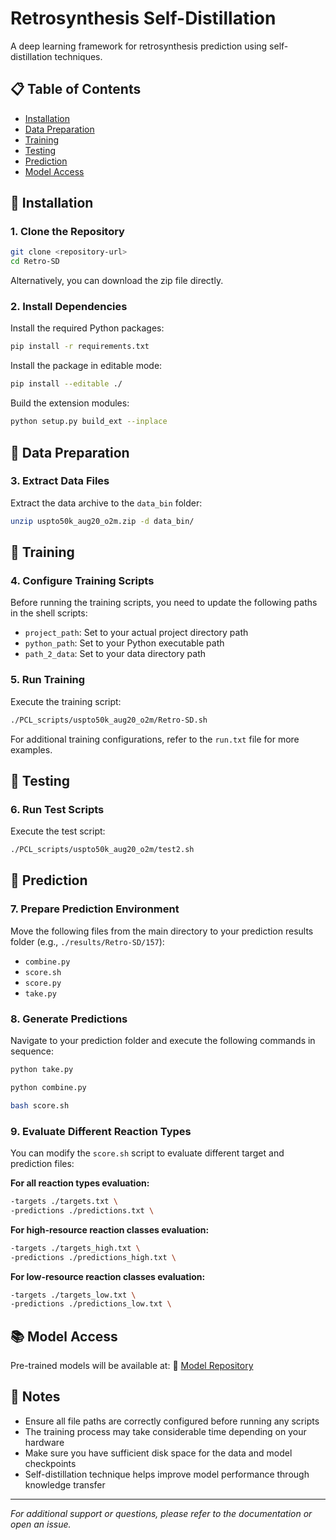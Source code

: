 # Retrosynthesis Self-Distillation

A deep learning framework for retrosynthesis prediction using self-distillation techniques.

## 📋 Table of Contents

- [Installation](#installation)
- [Data Preparation](#data-preparation)
- [Training](#training)
- [Testing](#testing)
- [Prediction](#prediction)
- [Model Access](#model-access)

## 🚀 Installation

### 1. Clone the Repository

```bash
git clone <repository-url>
cd Retro-SD
```

Alternatively, you can download the zip file directly.

### 2. Install Dependencies

Install the required Python packages:

```bash
pip install -r requirements.txt
```

Install the package in editable mode:

```bash
pip install --editable ./
```

Build the extension modules:

```bash
python setup.py build_ext --inplace
```

## 📁 Data Preparation

### 3. Extract Data Files

Extract the data archive to the `data_bin` folder:

```bash
unzip uspto50k_aug20_o2m.zip -d data_bin/
```

## 🎯 Training

### 4. Configure Training Scripts

Before running the training scripts, you need to update the following paths in the shell scripts:

- `project_path`: Set to your actual project directory path
- `python_path`: Set to your Python executable path  
- `path_2_data`: Set to your data directory path

### 5. Run Training

Execute the training script:

```bash
./PCL_scripts/uspto50k_aug20_o2m/Retro-SD.sh
```

For additional training configurations, refer to the `run.txt` file for more examples.

## 🧪 Testing

### 6. Run Test Scripts

Execute the test script:

```bash
./PCL_scripts/uspto50k_aug20_o2m/test2.sh
```

## 🔮 Prediction

### 7. Prepare Prediction Environment

Move the following files from the main directory to your prediction results folder (e.g., `./results/Retro-SD/157`):

- `combine.py`
- `score.sh`
- `score.py`
- `take.py`

### 8. Generate Predictions

Navigate to your prediction folder and execute the following commands in sequence:

```bash
python take.py
```

```bash
python combine.py
```

```bash
bash score.sh
```

### 9. Evaluate Different Reaction Types

You can modify the `score.sh` script to evaluate different target and prediction files:

**For all reaction types evaluation:**
```bash
-targets ./targets.txt \
-predictions ./predictions.txt \
```

**For high-resource reaction classes evaluation:**
```bash
-targets ./targets_high.txt \
-predictions ./predictions_high.txt \
```

**For low-resource reaction classes evaluation:**
```bash
-targets ./targets_low.txt \
-predictions ./predictions_low.txt \
```

## 📚 Model Access

Pre-trained models will be available at:
🔗 [Model Repository](# "Coming Soon")

## 📝 Notes

- Ensure all file paths are correctly configured before running any scripts
- The training process may take considerable time depending on your hardware
- Make sure you have sufficient disk space for the data and model checkpoints
- Self-distillation technique helps improve model performance through knowledge transfer

---

*For additional support or questions, please refer to the documentation or open an issue.*
